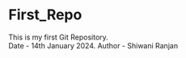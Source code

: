 # First_Repo
This is my first Git Repository. 
<br>
Date - 14th January 2024.
Author - Shiwani Ranjan
